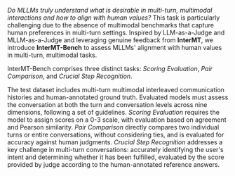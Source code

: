 *Do MLLMs truly understand what is desirable in multi-turn, multimodal interactions and how to align with human values?* This task is particularly challenging due to the absence of multimodal benchmarks that capture human preferences in multi-turn settings. Inspired by LLM-as-a-Judge and MLLM-as-a-Judge and leveraging genuine feedback from **InterMT**, we introduce **InterMT-Bench** to assess MLLMs' alignment with human values in multi-turn, multimodal tasks.

InterMT-Bench comprises three distinct tasks: *Scoring Evaluation*, *Pair Comparison*, and *Crucial Step Recognition*.

The test dataset includes multi-turn multimodal interleaved communication histories and human-annotated ground truth. Evaluated models must assess the conversation at both the turn and conversation levels across nine dimensions, following a set of guidelines. *Scoring Evaluation* requires the model to assign scores on a 0-3 scale, with evaluation based on agreement and Pearson similarity. *Pair Comparison* directly compares two individual turns or entire conversations, without considering ties, and is evaluated for accuracy against human judgments. *Crucial Step Recognition* addresses a key challenge in multi-turn conversations: accurately identifying the user's intent and determining whether it has been fulfilled, evaluated by the score provided by judge according to the human-annotated reference answers.
